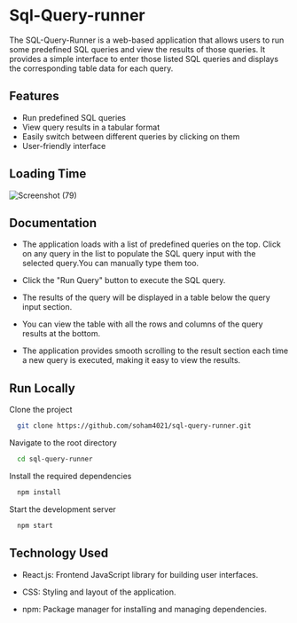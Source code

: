 # Sql-Query-runner

The SQL-Query-Runner is a web-based application that allows users to run some predefined SQL queries and view the results of those queries. It provides a simple interface to enter those listed SQL queries and displays the corresponding table data for each query.

## Features

- Run predefined SQL queries
- View query results in a tabular format
- Easily switch between different queries by clicking on them
- User-friendly interface

## Loading Time


![Screenshot (79)](https://github.com/soham4021/sql-query-runner/assets/92176024/37f66757-f348-4363-846a-c24dcfe21c9b)


## Documentation

- The application loads with a list of predefined queries on the top. Click on any query in the list to populate the SQL query input with the selected query.You can manually type them too.

- Click the "Run Query" button to execute the SQL query.

- The results of the query will be displayed in a table below the query input section.

- You can view the table with all the rows and columns of the query results at the bottom.

- The application provides smooth scrolling to the result section each time a new query is executed, making it easy to view the results.

## Run Locally

Clone the project

```bash
  git clone https://github.com/soham4021/sql-query-runner.git

```

Navigate to the root directory

```bash
  cd sql-query-runner

```

Install the required dependencies

```bash
  npm install

```

Start the development server

```bash
  npm start

```

## Technology Used

- React.js: Frontend JavaScript library for building user interfaces.

- CSS: Styling and layout of the application.

- npm: Package manager for installing and managing dependencies.
